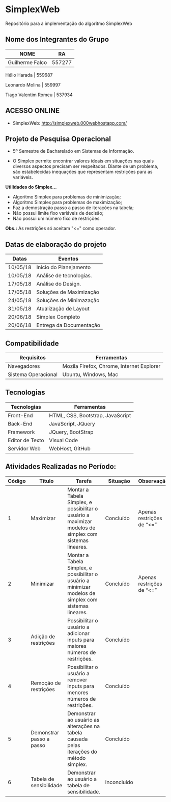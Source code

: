 ﻿# SimplexWeb 

Repositório para a implementação do algoritmo SimplexWeb

## Nome dos Integrantes do Grupo
NOME | RA
---------------- | -------
Guilherme Falco | 557277

Hélio Harada | 559687

Leonardo Molina	| 559997

Tiago Valentim Romeu | 537934


## ACESSO ONLINE

- SimplexWeb: http://simplexweb.000webhostapp.com/

## Projeto de Pesquisa Operacional

- 5º Semestre de Bacharelado em Sistemas de Informação.

- O Simplex permite encontrar valores ideais em situações nas quais diversos aspectos precisam ser respeitados. Diante de um problema, são estabelecidas inequações que representam restrições para as variáveis.

**Utilidades do Simplex...**

- Algoritmo Simplex para problemas de minimização;
- Algoritmo Simplex para problemas de maximização;
- Faz a demostração passo a passo de iterações na tabela;
- Não possui limite fixo variáveis de decisão;
- Não possui um número fixo de restrições.

**Obs.:** As restrições só aceitam "<=" como operador.


## Datas de elaboração do projeto

Datas | Eventos
----- | -------
10/05/18 | Início do Planejamento
10/05/18 | Análise de tecnologias.
17/05/18 | Análise do Design.
17/05/18 | Soluções de Maximização	
24/05/18 | Soluções de Minimazação	
31/05/18 | Atualização de Layout
20/06/18 | Simplex Completo
20/06/18 | Entrega da Documentação


## Compatibilidade

Requisitos		| Ferramentas
-------------------- | --------------
Navegadores		| Mozila Firefox, Chrome, Internet Explorer
Sistema Operacional	| Ubuntu, Windows, Mac


## Tecnologias	

Tecnologias	| Ferramentas
----------------|------------------
Front-End	| HTML, CSS, Bootstrap, JavaScript
Back-End	| JavaScript, JQuery
Framework 	| JQuery, BootStrap
Editor de Texto	| Visual Code
Servidor Web	| WebHost, GitHub

## Atividades Realizadas no Período:

Código | Título			  |Tarefa														| Situação    | Observação
-------|------------------------  |-------------------------------------------------------------------------------------------------------------|-------------|--------------------------
1	| Maximizar		  | Montar a Tabela Simplex, e possibilitar o usuário a maximizar modelos de simplex com sistemas lineares.	| Concluído   | Apenas restrições de “<=”
2	| Minimizar		  | Montar a Tabela Simplex, e possibilitar o usuário a minimizar modelos de simplex com sistemas lineares.	| Concluído   | Apenas restrições de “<=”
3	| Adição de restrições	  | Possibilitar o usuário a adicionar inputs para maiores números de restrições.				| Concluído	|
4	| Remoção de restrições	  | Possibilitar o usuário a remover inputs para menores números de restrições.					| Concluído	|
5	| Demonstrar passo a passo|	Demonstrar ao usuário as alterações na tabela causada pelas iterações do método simplex.		| Concluído	|
6	| Tabela de sensibilidade | Demonstrar ao usuário a tabela de sensibilidade.							| Inconcluído	|
